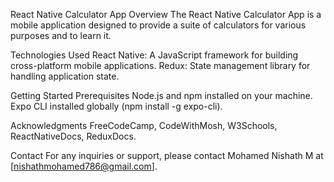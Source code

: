 React Native Calculator App
Overview
The React Native Calculator App is a mobile application designed to provide a suite of calculators for various purposes and to learn it.

Technologies Used
React Native: A JavaScript framework for building cross-platform mobile applications.
Redux: State management library for handling application state.

Getting Started
Prerequisites
Node.js and npm installed on your machine.
Expo CLI installed globally (npm install -g expo-cli).

Acknowledgments
FreeCodeCamp, CodeWithMosh, W3Schools, ReactNativeDocs, ReduxDocs.

Contact
For any inquiries or support, please contact Mohamed Nishath M at [nishathmohamed786@gmail.com].

